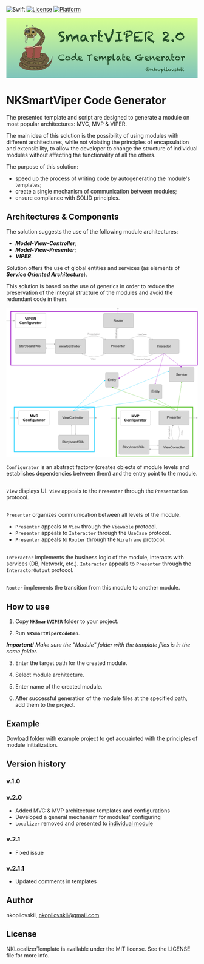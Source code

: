 ![Swift](https://img.shields.io/badge/Swift-5.0-orange.svg)
[![License](https://img.shields.io/badge/license-MIT-blue.svg?style=flat&color=yellow)](http://mit-license.org)
[![Platform](http://img.shields.io/badge/platform-ios-lightgrey.svg?style=flat&color=black)](https://developer.apple.com/resources/)

![](https://github.com/nkopilovskii/SmartVIPER/blob/master/SmartVIPER_logo.png?raw=true)

# NKSmartViper Code Generator

The presented template and script are designed to generate a module on most popular architectures: MVC, MVP & VIPER.

The main idea of this solution is the possibility of using modules with different architectures, while not violating the principles of encapsulation and extensibility, to allow the developer to change the structure of individual modules without affecting the functionality of all the others.

The purpose of this solution:
- speed up the process of writing code by autogenerating the module's templates;
- create a single mechanism of communication between  modules;
- ensure compliance with SOLID principles.

##

## Architectures & Components

The solution suggests the use of the following module architectures:
- ***Model-View-Controller***;
- ***Model-View-Presenter***;
- ***VIPER***.

Solution offers the use of global entities and services (as elements of ***Service Oriented Architecture***).

This solution is based on the use of generics in order to reduce the preservation of the integral structure of the modules and avoid the redundant code in them.

![](https://github.com/nkopilovskii/SmartVIPER/blob/master/blockscheme.png?raw=true)

`Configurator`  is an abstract factory (creates objects of module levels and establishes dependencies between them) and the entry point to the module.

##

`View` displays UI. `View` appeals to the `Presenter` through the `Presentation` protocol.

##

`Presenter` organizes communication between all levels of the module. 
- `Presenter` appeals to `View` through the `Viewable` protocol. 
- `Presenter` appeals to `Interactor` through the `UseCase` protocol.
- `Presenter` appeals to `Router` through the `Wireframe` protocol.

##

`Interactor` implements the business logic of the module, interacts with services (DB, Network, etc.). `Interactor` appeals to `Presenter` through the `InteractorOutput` protocol.

##

`Router` implements the transition from this module to another module.

##

## How to use

1. Copy **`NKSmartVIPER`** folder to your project. 

2. Run **`NKSmartViperCodeGen`**. 

***Important!** Make sure the "Module" folder with the template files is in the same folder.*

3. Enter the target path for the created module.

4. Select module architecture.

5. Enter name of the created module.

6. After successful generation of the module files at the specified path, add them to the project.

##

## Example

Dowload folder with example project to get acquainted with the principles of module initialization.

##

## Version history

### v.1.0

### v.2.0
- Added MVC & MVP architecture templates and configurations
- Developed a general mechanism for modules' configuring 
- `Localizer` removed and presented to [individual module](https://github.com/nkopilovskii/NKLocalizerTemplate)

### v.2.1
- Fixed issue

### v.2.1.1
- Updated comments in templates

##

## Author

nkopilovskii, nkopilovskii@gmail.com

##

## License

NKLocalizerTemplate is available under the MIT license. See the LICENSE file for more info.

##
